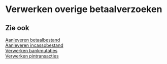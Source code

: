 # Verwerken overige betaalverzoeken

## Zie ook

[Aanleveren betaalbestand](aanleveren-betaalbestand/)  
[Aanleveren incassobestand](aanleveren-incassobestand/)  
[Verwerken bankmutaties](verwerken-bankmutaties/)  
[Verwerken pintransacties](verwerken-pintransacties/)
